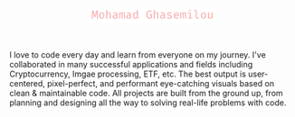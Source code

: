 <p align="center">
  <img src="./name.png" alt="mohamad ghasemilou" />
</p>

<p align="center">
  <img src="https://readme-typing-svg.demolab.com?font=Fira+Code&center=true&vCenter=true&width=600&lines=Front-End+Developer;Web+Developer;Desktop+Developer;Javascript+Developer;React+Developer" alt="" />
</p>

I love to code every day and learn from everyone on my journey. I've collaborated in many successful applications and fields including Cryptocurrency, Imgae processing, ETF, etc. The best output is user-centered, pixel-perfect, and performant eye-catching visuals based on clean & maintainable code. All projects are built from the ground up, from planning and designing all the way to solving real-life problems with code.
